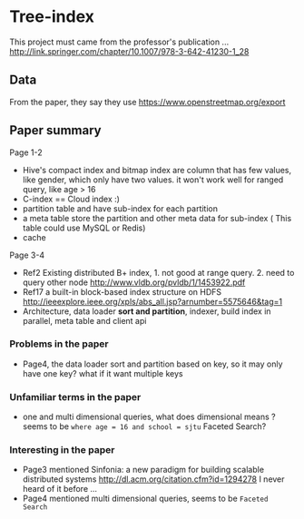 # Tree-index

This project must came from the professor's publication ... http://link.springer.com/chapter/10.1007/978-3-642-41230-1_28

## Data

From the paper, they say they use https://www.openstreetmap.org/export 

## Paper summary

Page 1-2

- Hive's compact index and bitmap index are column that has few values, like gender, which only have two values. it won't
work well for ranged query, like age > 16
- C-index == Cloud index :)
- partition table and have sub-index for each partition
- a meta table store the partition and other meta data for sub-index ( This table could use MySQL or Redis)
- cache 

Page 3-4
- Ref2 Existing distributed B+ index, 1. not good at range query. 2. need to query other node http://www.vldb.org/pvldb/1/1453922.pdf
- Ref17 a built-in block-based index structure on HDFS http://ieeexplore.ieee.org/xpls/abs_all.jsp?arnumber=5575646&tag=1
- Architecture, data loader **sort and partition**, indexer, build index in parallel, meta table and client api

### Problems in the paper

- Page4, the data loader sort and partition based on key, so it may only have one key? what if it want multiple keys

### Unfamiliar terms in the paper

- one and multi dimensional queries, what does dimensional means ? seems to be `where age = 16 and school = sjtu` Faceted Search?

### Interesting in the paper 

- Page3 mentioned Sinfonia: a new paradigm for building scalable distributed systems http://dl.acm.org/citation.cfm?id=1294278 I never heard of it 
before ... 
- Page4 mentioned multi dimensional queries, seems to be `Faceted Search`
